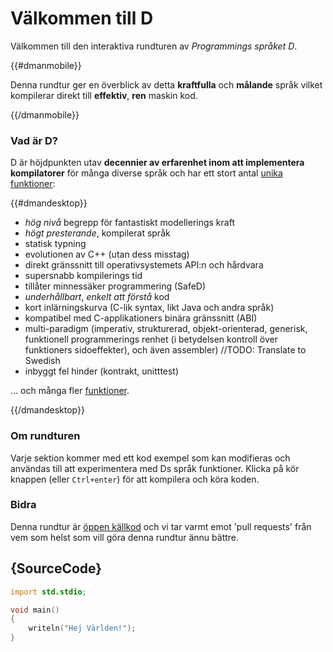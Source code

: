# Välkommen till D

Välkommen till den interaktiva rundturen av *Programmings språket D*.

{{#dmanmobile}}

Denna rundtur ger en överblick av detta __kraftfulla__ och __målande__
språk vilket kompilerar direkt till __effektiv__, __ren__ maskin kod.

{{/dmanmobile}}

### Vad är D?

D är höjdpunkten utav __decennier av erfarenhet inom att implementera kompilatorer__
för många diverse språk och har ett stort antal [unika funktioner](http://dlang.org/overview.html):

{{#dmandesktop}}

- _hög nivå_ begrepp för fantastiskt modellerings kraft
- _högt presterande_, kompilerat språk
- statisk typning
- evolutionen av C++ (utan dess misstag)
- direkt gränssnitt till operativsystemets API:n och hårdvara
- supersnabb kompilerings tid
- tillåter minnessäker programmering (SafeD)
- _underhållbart_, _enkelt att förstå_ kod
- kort inlärningskurva (C-lik syntax, likt Java och andra språk)
- kompatibel med C-applikationers binära gränssnitt (ABI)
- multi-paradigm (imperativ, strukturerad, objekt-orienterad, generisk, funktionell programmerings renhet (i betydelsen kontroll över funktioners sidoeffekter), och även assembler) //TODO: Translate to Swedish
- inbyggt fel hinder (kontrakt, unitttest)

... och många fler [funktioner](http://dlang.org/overview.html).

{{/dmandesktop}}

### Om rundturen

Varje sektion kommer med ett kod exempel som kan modifieras och användas till att experimentera med Ds språk funktioner.
Klicka på kör knappen (eller `Ctrl+enter`) för att kompilera och köra koden.

### Bidra

Denna rundtur är [öppen källkod](https://github.com/stonemaster/dlang-tour)
och vi tar varmt emot 'pull requests' från vem som helst som vill göra denna rundtur ännu bättre.

## {SourceCode}

```d
import std.stdio;

void main()
{
    writeln("Hej Världen!");
}
```
